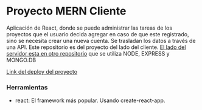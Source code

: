 # Proyecto MERN Cliente

Aplicación de React, donde se puede administrar las tareas de los proyectos que el usuario decida agregar en caso de que este registrado, sino se necesita crear una nueva cuenta. Se trasladan los datos a través de una API. Este repositorio es del proyecto del lado del cliente. [El lado del servidor esta en otro repositorio](https://github.com/Leonardo-G/node-api-cliente) que se utiliza NODE, EXPRESS y MONGO.DB 

[Link del deploy del proyecto](https://serene-bardeen-2bafba.netlify.app/)

### Herramientas
 - react: El framework más popular. Usando create-react-app.
